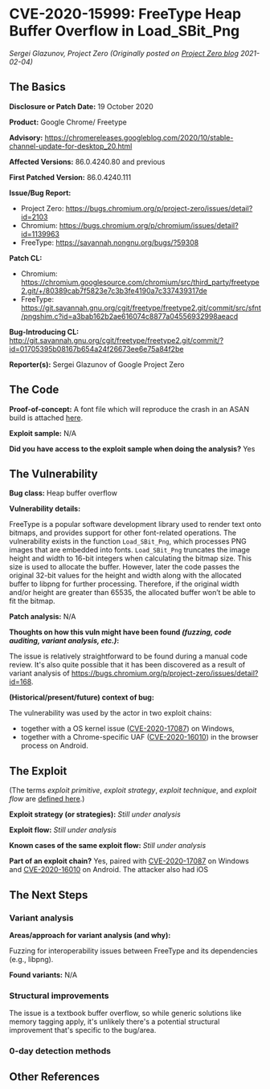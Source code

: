 # CVE-2020-15999: FreeType Heap Buffer Overflow in Load_SBit_Png
*Sergei Glazunov, Project Zero (Originally posted on [Project Zero blog](https://googleprojectzero.blogspot.com/p/rca.html) 2021-02-04)*

## The Basics

**Disclosure or Patch Date:** 19 October 2020

**Product:** Google Chrome/ Freetype

**Advisory:** https://chromereleases.googleblog.com/2020/10/stable-channel-update-for-desktop_20.html

**Affected Versions:** 86.0.4240.80 and previous

**First Patched Version:** 86.0.4240.111

**Issue/Bug Report:**

* Project Zero: https://bugs.chromium.org/p/project-zero/issues/detail?id=2103
* Chromium: https://bugs.chromium.org/p/chromium/issues/detail?id=1139963 
* FreeType: https://savannah.nongnu.org/bugs/?59308 

**Patch CL:**

* Chromium:  https://chromium.googlesource.com/chromium/src/third_party/freetype2.git/+/80389cab7f5823e7c3b3fe4190a7c337439317de 
* FreeType: https://git.savannah.gnu.org/cgit/freetype/freetype2.git/commit/src/sfnt/pngshim.c?id=a3bab162b2ae616074c8877a04556932998aeacd 

**Bug-Introducing CL:** http://git.savannah.gnu.org/cgit/freetype/freetype2.git/commit/?id=01705395b08167b654a24f26673ee6e75a84f2be

**Reporter(s):** Sergei Glazunov of Google Project Zero

## The Code

**Proof-of-concept:** A font file which will reproduce the crash in an ASAN build is attached [here](https://bugs.chromium.org/p/project-zero/issues/detail?id=2103).

**Exploit sample:** N/A

**Did you have access to the exploit sample when doing the analysis?** Yes

## The Vulnerability

**Bug class:** Heap buffer overflow

**Vulnerability details:**

FreeType is a popular software development library used to render text onto bitmaps, and provides support for other font-related operations. The vulnerability exists in the function `Load_SBit_Png`, which processes PNG images that are embedded into fonts. `Load_SBit_Png` truncates the image height and width to 16-bit integers when calculating the bitmap size. This size is used to allocate the buffer. However, later the code passes the original 32-bit values for the height and width along with the allocated buffer to libpng for further processing. Therefore, if the original width and/or height are greater than 65535, the allocated buffer won’t be able to fit the bitmap.

**Patch analysis:** N/A

**Thoughts on how this vuln might have been found _(fuzzing, code auditing, variant analysis, etc.)_:**

The issue is relatively straightforward to be found during a manual code review. It's also quite possible that it has been discovered as a result of variant analysis of https://bugs.chromium.org/p/project-zero/issues/detail?id=168.

**(Historical/present/future) context of bug:** 

The vulnerability was used by the actor in two exploit chains:
 - together with a OS kernel issue ([CVE-2020-17087](CVE-2020-17087.md)) on Windows,
 - together with a Chrome-specific UAF ([CVE-2020-16010](CVE-2020-16010.md)) in the browser process on Android.

## The Exploit

(The terms *exploit primitive*, *exploit strategy*, *exploit technique*, and *exploit flow* are [defined here](https://googleprojectzero.blogspot.com/2020/06/a-survey-of-recent-ios-kernel-exploits.html).)

**Exploit strategy (or strategies):** *Still under analysis*

**Exploit flow:** *Still under analysis*

**Known cases of the same exploit flow:** *Still under analysis*

**Part of an exploit chain?** Yes, paired with [CVE-2020-17087](CVE-2020-17087.md) on Windows and [CVE-2020-16010](CVE-2020-16010.md) on Android. The attacker also had iOS 

## The Next Steps

### Variant analysis

**Areas/approach for variant analysis (and why):**

Fuzzing for interoperability issues between FreeType and its dependencies (e.g., libpng).

**Found variants:** N/A

### Structural improvements

The issue is a textbook buffer overflow, so while generic solutions like memory tagging apply, it's unlikely there's a potential structural improvement that's specific to the bug/area.

### 0-day detection methods

## Other References 
